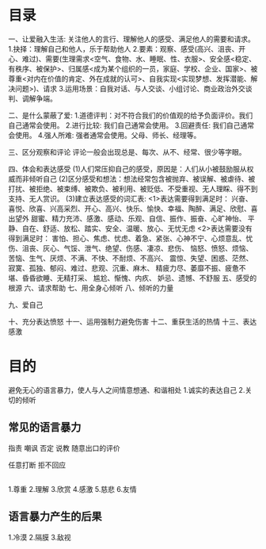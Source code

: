 # 目录
一、让爱融入生活: 关注他人的言行、理解他人的感受、满足他人的需要和请求。
1.抉择：理解自己和他人，乐于帮助他人
2.要素：观察、感受(高兴、沮丧、开心、难过)、需要(生理需求<空气、食物、水、睡眠、性、衣服>、安全感<稳定、有秩序、被保护>、归属感<成为某个组织的一员，家庭、学校、企业、国家>、被尊重<对内在价值的肯定、外在成就的认可>、自我实现<实现梦想、发挥潜能、解决问题>)、请求
3.运用场景：自我对话、与人交谈、小组讨论、商业政治外交谈判、调解争端。

二、是什么蒙蔽了爱: 
1.道德评判：对不符合我们的价值观的给予负面评价。我们自己通常会使用。
2.进行比较: 我们自己通常会使用。
3.回避责任: 我们自己通常会使用。
4.强人所难: 强者通常会使用。父母、师长、经理等。

三、区分观察和评论
  评论一般会出现总是、每次、从不、经常、很少等字眼。

四、体会和表达感受
  (1)人们常压抑自己的感受，原因是：人们从小被鼓励服从权威而非倾听自己
  (2)区分感受和想法：想法经常包含被抛弃、被误解、被虐待、被打扰、被拒绝、被束缚、被欺负、被利用、被贬低、不受重视、无人理睬、得不到支持、无人赏识。
  (3)建立表达感受的词汇表: 
    <1>表达需要得到满足时：
      兴奋、喜悦、欣喜、兴高采烈、开心、高兴、快乐、愉快、幸福、陶醉、满足、欣慰、喜出望外
      甜蜜、精力充沛、感激、感动、乐观、自信、振作、振奋、心旷神怡、
      平静、自在、舒适、放松、踏实、安全、温暖、放心、无忧无虑
    <2>表达需要没有得到满足时：
       害怕、担心、焦虑、忧虑、着急、紧张、心神不宁、心烦意乱、忧伤、沮丧、灰心、气馁、泄气、绝望、伤感、凄凉、悲伤、
       恼怒、愤怒、烦恼、苦恼、生气、厌烦、不满、不快、不耐烦、不高兴、
       震惊、失望、困惑、茫然、
       寂寞、孤独、郁闷、难过、悲观、沉重、麻木、
       精疲力尽、萎靡不振、疲惫不堪、昏昏欲睡、无精打采、
       尴尬、惭愧、内疚、
       妒忌、遗憾、不舒服
五、感受的根源
六、请求帮助
七、用全身心倾听
八、倾听的力量

九、爱自己

十、充分表达愤怒
十一、运用强制力避免伤害
十二、重获生活的热情
十三、表达感激

# 目的
  避免无心的语言暴力，使人与人之间情意想通、和谐相处
  1.诚实的表达自己
  2.关切的倾听
  
## 常见的语言暴力
指责
嘲讽
否定
说教
随意出口的评价

任意打断
拒不回应

## 
1.尊重
2.理解
3.欣赏
4.感激
5.慈悲
6.友情

## 语言暴力产生的后果
1.冷漠
2.隔膜
3.敌视


